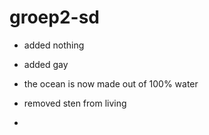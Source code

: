 # groep2-sd

- added nothing
- added gay
- the ocean is now made out of 100% water


- removed sten from living
- 
